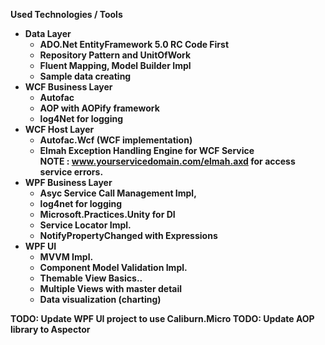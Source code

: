 <strong> Used Technologies / Tools <strong>
- Data Layer
	- <strong>ADO.Net EntityFramework 5.0 RC</strong> Code First
	- Repository Pattern and UnitOfWork
	- Fluent Mapping, Model Builder Impl
	- Sample data creating
- WCF Business Layer
	- Autofac
	- AOP with <strong>AOPify</strong> framework
	- <strong>log4Net</strong> for logging
- WCF Host Layer
	- <strong>Autofac.Wcf</strong> (<strong>WCF</strong> implementation)
	- <strong>Elmah</strong> Exception Handling Engine for WCF Service
		<br/><strong>NOTE :</strong> www.yourservicedomain.com/elmah.axd for access service errors.
- WPF Business Layer
	- Asyc Service Call Management Impl,
	- <strong>log4net</strong> for logging
	- <strong>Microsoft.Practices.Unity</strong> for DI
	- Service Locator Impl.
	- NotifyPropertyChanged with Expressions
- WPF UI
	- <strong>MVVM</strong> Impl.
	- Component Model Validation Impl.
	- Themable View Basics..
	- Multiple Views with master detail
	- Data visualization (charting)

**TODO: Update WPF UI project to use Caliburn.Micro**
**TODO: Update AOP library to Aspector**
